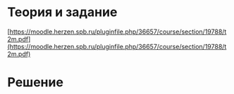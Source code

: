 # Теория и задание

[https://moodle.herzen.spb.ru/pluginfile.php/36657/course/section/19788/t2m.pdf](https://moodle.herzen.spb.ru/pluginfile.php/36657/course/section/19788/t2m.pdf)

# Решение

